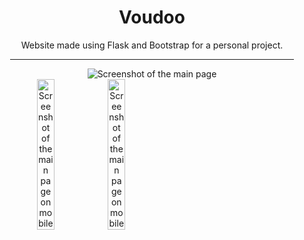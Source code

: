 <div style="text-align: center; padding-left: 5%; padding-right: 5%">
<h1>Voudoo</h1>
<p>Website made using Flask and Bootstrap for a personal project.</p>

---

<img src="https://media.discordapp.net/attachments/865638548928725012/976486665793196072/unknown.png?width=1344&height=701" alt="Screenshot of the main page">
<div style="display: flex">
<img width="25%" height="25%" src="https://media.discordapp.net/attachments/865638548928725012/976488373642485850/unknown.png?width=323&height=701" alt="Screenshot of the main page on mobile">
<img width="25%" height="25%" src="https://media.discordapp.net/attachments/865638548928725012/976487634618687508/unknown.png" alt="Screenshot of the main page on mobile">
</div>
</div>


